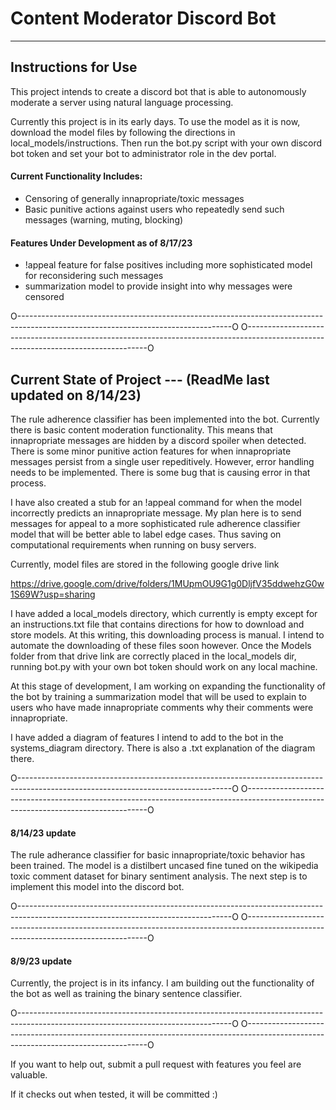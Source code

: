 # Content Moderator Discord Bot

-----------------------------------------------------------------------------------------------------------------------------------

## Instructions for Use

This project intends to create a discord bot that is able to autonomously moderate a server using natural
language processing. 

Currently this project is in its early days. To use the model as it is now, download the model files by 
following the directions in local_models/instructions. Then run the bot.py script with your own discord bot 
token and set your bot to administrator role in the dev portal.

#### Current Functionality Includes:

- Censoring of generally innapropriate/toxic messages
- Basic punitive actions against users who repeatedly send such messages (warning, muting, blocking)

#### Features Under Development as of 8/17/23

- !appeal feature for false positives including more sophisticated model for reconsidering such messages
- summarization model to provide insight into why messages were censored


O-----------------------------------------------------------------------------------------------------------------------------------O
O-----------------------------------------------------------------------------------------------------------------------------------O

## Current State of Project --- (ReadMe last updated on 8/14/23)

The rule adherence classifier has been implemented into the bot. Currently there is basic content moderation
functionality. This means that innapropriate messages are hidden by a discord spoiler when detected. There is 
some minor punitive action features for when innapropriate messages persist from a single user repeditively.
However, error handling needs to be implemented. There is some bug that is causing error in that process.

I have also created a stub for an !appeal command for when the model incorrectly predicts an innapropriate 
message. My plan here is to send messages for appeal to a more sophisticated rule adherence classifier model
that will be better able to label edge cases. Thus saving on computational requirements when running on busy
servers.

Currently, model files are stored in the following google drive link 

https://drive.google.com/drive/folders/1MUpmOU9G1g0DljfV35ddwehzG0w1S69W?usp=sharing

I have added a local_models directory, which currently is empty except for an instructions.txt file that contains
directions for how to download and store models. At this writing, this downloading process is manual. I intend to 
automate the downloading of these files soon however. Once the Models folder from that drive link are correctly 
placed in the local_models dir, running bot.py with your own bot token should work on any local machine. 

At this stage of development, I am working on expanding the functionality of the bot by training a summarization 
model that will be used to explain to users who have made innapropriate comments why their comments were innapropriate.

I have added a diagram of features I intend to add to the bot in the systems_diagram directory. There is also a .txt 
explanation of the diagram there.

O-----------------------------------------------------------------------------------------------------------------------------------O
O-----------------------------------------------------------------------------------------------------------------------------------O

#### 8/14/23 update

The rule adherance classifier for basic innapropriate/toxic behavior has been trained. The
model is a distilbert uncased fine tuned on the wikipedia toxic comment dataset for binary 
sentiment analysis. The next step is to implement this model into the discord bot.

O-----------------------------------------------------------------------------------------------------------------------------------O
O-----------------------------------------------------------------------------------------------------------------------------------O

#### 8/9/23 update

Currently, the project is in its infancy. I am building out the functionality of the bot as well as training the 
binary sentence classifier. 

O-----------------------------------------------------------------------------------------------------------------------------------O
O-----------------------------------------------------------------------------------------------------------------------------------O

If you want to help out, submit a pull request with features you feel are valuable. 

If it checks out when tested, it will be committed :)


